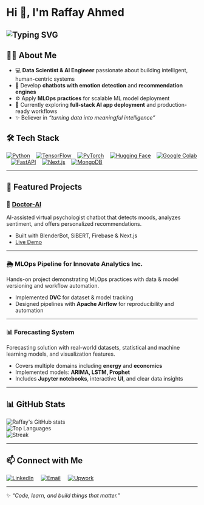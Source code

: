 # Hi 👋, I'm Raffay Ahmed

![Typing SVG](https://readme-typing-svg.demolab.com?font=Fira+Code&size=28&duration=4000&color=FF0000&center=true&vCenter=true&width=800&height=100&lines=AI%20%26%20ML%20Engineer;Data%20Scientist;NLP%20Specialist;AI%20Chatbot%20Developer;Turning%20Data%20into%20Intelligence;Automating%20with%20AI%20%26%20ML)
---

## 👨‍💻 About Me

- 💻 **Data Scientist & AI Engineer** passionate about building intelligent, human-centric systems  
- 🤖 Develop **chatbots with emotion detection** and **recommendation engines**  
- ⚙️ Apply **MLOps practices** for scalable ML model deployment  
- 🌱 Currently exploring **full-stack AI app deployment** and production-ready workflows  
- ✨ Believer in *“turning data into meaningful intelligence”*

## 🛠️ Tech Stack

[![Python](https://img.shields.io/badge/Python-3776AB?style=for-the-badge&logo=python&logoColor=white)]() &nbsp;&nbsp;
[![TensorFlow](https://img.shields.io/badge/TensorFlow-FF6F00?style=for-the-badge&logo=tensorflow&logoColor=white)]() &nbsp;&nbsp;
[![PyTorch](https://img.shields.io/badge/PyTorch-EE4C2C?style=for-the-badge&logo=pytorch&logoColor=white)]() &nbsp;&nbsp;
[![Hugging Face](https://img.shields.io/badge/Hugging%20Face-FFDD00?style=for-the-badge&logo=huggingface&logoColor=black)]() &nbsp;&nbsp;
[![Google Colab](https://img.shields.io/badge/Google%20Colab-F9AB00?style=for-the-badge&logo=googlecolab&logoColor=white)]() &nbsp;&nbsp;
[![FastAPI](https://img.shields.io/badge/FastAPI-009688?style=for-the-badge&logo=fastapi&logoColor=white)]() &nbsp;&nbsp;
[![Next.js](https://img.shields.io/badge/Next.js-000000?style=for-the-badge&logo=next.js&logoColor=white)]() &nbsp;&nbsp;
[![MongoDB](https://img.shields.io/badge/MongoDB-47A248?style=for-the-badge&logo=mongodb&logoColor=white)]()

---
 
## 🚀 Featured Projects

### 🧠 [Doctor-AI](https://doctor-ai-final.vercel.app)
AI-assisted virtual psychologist chatbot that detects moods, analyzes sentiment, and offers personalized recommendations.  
- Built with BlenderBot, SiBERT, Firebase & Next.js  
- [Live Demo](https://doctor-ai-final.vercel.app)  

---

###  🌦️ MLOps Pipeline for Innovate Analytics Inc.
Hands-on project demonstrating MLOps practices with data & model versioning and workflow automation.  
- Implemented **DVC** for dataset & model tracking  
- Designed pipelines with **Apache Airflow** for reproducibility and automation  

---

### 📊 Forecasting System
Forecasting solution with real-world datasets, statistical and machine learning models, and visualization features.  
- Covers multiple domains including **energy** and **economics**  
- Implemented models: **ARIMA, LSTM, Prophet**  
- Includes **Jupyter notebooks**, interactive **UI**, and clear data insights  

---

## 📊 GitHub Stats

![Raffay's GitHub stats](https://github-readme-stats.vercel.app/api?username=raffay464&show_icons=true&theme=tokyonight)  
![Top Languages](https://github-readme-stats.vercel.app/api/top-langs/?username=raffay464&layout=compact&theme=tokyonight)  
![Streak](https://github-readme-streak-stats.herokuapp.com/?user=raffay464&theme=tokyonight)  

---

## 📫 Connect with Me


[![LinkedIn](https://img.shields.io/badge/LinkedIn-0A66C2?style=for-the-badge&logo=linkedin&logoColor=white)](https://www.linkedin.com/in/raffay-ahmed-014715260/) &nbsp;&nbsp;&nbsp;
[![Email](https://img.shields.io/badge/Email-D14836?style=for-the-badge&logo=gmail&logoColor=white)](mailto:agkraffay01@gmail.com) &nbsp;&nbsp;&nbsp;
[![Upwork](https://img.shields.io/badge/Upwork-6fda44?style=for-the-badge&logo=upwork&logoColor=white)](https://www.upwork.com/freelancers/~01724015938c84c56a?mp_source=share)



---

✨ *“Code, learn, and build things that matter.”*  
